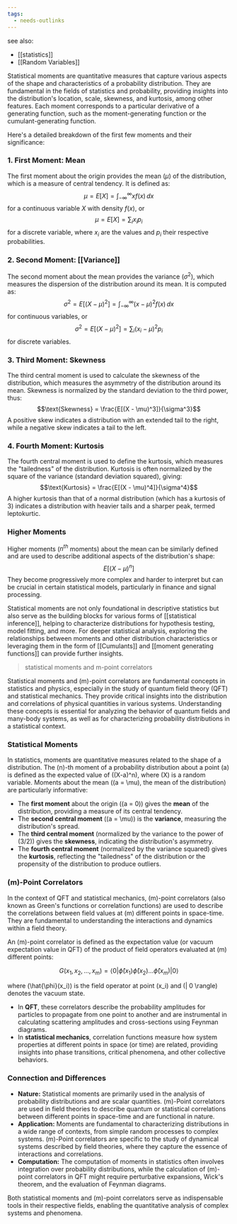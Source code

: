 ```yaml
---
tags:
  - needs-outlinks
---
```

see also:
- [[statistics]]
- [[Random Variables]]

Statistical moments are quantitative measures that capture various aspects of the shape and characteristics of a probability distribution. They are fundamental in the fields of statistics and probability, providing insights into the distribution's location, scale, skewness, and kurtosis, among other features. Each moment corresponds to a particular derivative of a generating function, such as the moment-generating function or the cumulant-generating function.

Here's a detailed breakdown of the first few moments and their significance:

### 1. First Moment: Mean
The first moment about the origin provides the mean ($\mu$) of the distribution, which is a measure of central tendency. It is defined as:
$$\mu = E[X] = \int_{-\infty}^\infty x f(x) \, dx$$
for a continuous variable $X$ with density $f(x)$, or
$$\mu = E[X] = \sum_{i} x_i p_i$$
for a discrete variable, where $x_i$ are the values and $p_i$ their respective probabilities.

### 2. Second Moment: [[Variance]]
The second moment about the mean provides the variance ($\sigma^2$), which measures the dispersion of the distribution around its mean. It is computed as:
$$\sigma^2 = E[(X - \mu)^2] = \int_{-\infty}^\infty (x - \mu)^2 f(x) \, dx$$
for continuous variables, or
$$\sigma^2 = E[(X - \mu)^2] = \sum_{i} (x_i - \mu)^2 p_i$$
for discrete variables.

### 3. Third Moment: Skewness
The third central moment is used to calculate the skewness of the distribution, which measures the asymmetry of the distribution around its mean. Skewness is normalized by the standard deviation to the third power, thus:
$$\text{Skewness} = \frac{E[(X - \mu)^3]}{\sigma^3}$$
A positive skew indicates a distribution with an extended tail to the right, while a negative skew indicates a tail to the left.

### 4. Fourth Moment: Kurtosis
The fourth central moment is used to define the kurtosis, which measures the "tailedness" of the distribution. Kurtosis is often normalized by the square of the variance (standard deviation squared), giving:
$$\text{Kurtosis} = \frac{E[(X - \mu)^4]}{\sigma^4}$$
A higher kurtosis than that of a normal distribution (which has a kurtosis of 3) indicates a distribution with heavier tails and a sharper peak, termed leptokurtic.

### Higher Moments
Higher moments ($n^{th}$ moments) about the mean can be similarly defined and are used to describe additional aspects of the distribution's shape:
$$E[(X - \mu)^n]$$
They become progressively more complex and harder to interpret but can be crucial in certain statistical models, particularly in finance and signal processing.

Statistical moments are not only foundational in descriptive statistics but also serve as the building blocks for various forms of [[statistical inference]], helping to characterize distributions for hypothesis testing, model fitting, and more. For deeper statistical analysis, exploring the relationships between moments and other distribution characteristics or leveraging them in the form of [[Cumulants]] and [[moment generating functions]] can provide further insights.

> statistical moments and m-point correlators

Statistical moments and \(m\)-point correlators are fundamental concepts in statistics and physics, especially in the study of quantum field theory (QFT) and statistical mechanics. They provide critical insights into the distribution and correlations of physical quantities in various systems. Understanding these concepts is essential for analyzing the behavior of quantum fields and many-body systems, as well as for characterizing probability distributions in a statistical context.

### Statistical Moments

In statistics, moments are quantitative measures related to the shape of a distribution. The \(n\)-th moment of a probability distribution about a point \(a\) is defined as the expected value of \((X-a)^n\), where \(X\) is a random variable. Moments about the mean (\(a = \mu\), the mean of the distribution) are particularly informative:

- The **first moment** about the origin (\(a = 0\)) gives the **mean** of the distribution, providing a measure of its central tendency.
- The **second central moment** (\(a = \mu\)) is the **variance**, measuring the distribution's spread.
- The **third central moment** (normalized by the variance to the power of \(3/2\)) gives the **skewness**, indicating the distribution's asymmetry.
- The **fourth central moment** (normalized by the variance squared) gives the **kurtosis**, reflecting the "tailedness" of the distribution or the propensity of the distribution to produce outliers.

### \(m\)-Point Correlators

In the context of QFT and statistical mechanics, \(m\)-point correlators (also known as Green's functions or correlation functions) are used to describe the correlations between field values at \(m\) different points in space-time. They are fundamental to understanding the interactions and dynamics within a field theory.

An \(m\)-point correlator is defined as the expectation value (or vacuum expectation value in QFT) of the product of field operators evaluated at \(m\) different points:

$$
G(x_1, x_2, ..., x_m) = \langle 0 | \hat{\phi}(x_1) \hat{\phi}(x_2) ... \hat{\phi}(x_m) | 0 \rangle
$$

where \(\hat{\phi}(x_i)\) is the field operator at point \(x_i\) and \(| 0 \rangle\) denotes the vacuum state.

- In **QFT**, these correlators describe the probability amplitudes for particles to propagate from one point to another and are instrumental in calculating scattering amplitudes and cross-sections using Feynman diagrams.
- In **statistical mechanics**, correlation functions measure how system properties at different points in space (or time) are related, providing insights into phase transitions, critical phenomena, and other collective behaviors.

### Connection and Differences

- **Nature:** Statistical moments are primarily used in the analysis of probability distributions and are scalar quantities. \(m\)-Point correlators are used in field theories to describe quantum or statistical correlations between different points in space-time and are functional in nature.
- **Application:** Moments are fundamental to characterizing distributions in a wide range of contexts, from simple random processes to complex systems. \(m\)-Point correlators are specific to the study of dynamical systems described by field theories, where they capture the essence of interactions and correlations.
- **Computation:** The computation of moments in statistics often involves integration over probability distributions, while the calculation of \(m\)-point correlators in QFT might require perturbative expansions, Wick's theorem, and the evaluation of Feynman diagrams.

Both statistical moments and \(m\)-point correlators serve as indispensable tools in their respective fields, enabling the quantitative analysis of complex systems and phenomena.